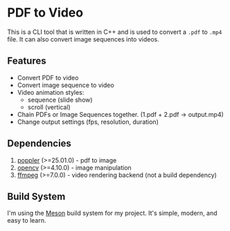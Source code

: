 # PDF to Video
This is a CLI tool that is written in C++ and is used to convert a `.pdf` to `.mp4` file. It can also convert image sequences into videos.

## Features
- Convert PDF to video
- Convert image sequence to video
- Video animation styles:
	- sequence (slide show)
	- scroll (vertical)
- Chain PDFs or Image Sequences together. (1.pdf + 2.pdf -> output.mp4)
- Change output settings (fps, resolution, duration)

## Dependencies
1. [poppler](https://poppler.freedesktop.org/) (>=25.01.0) - pdf to image
2. [opencv](https://opencv.org/) (>=4.10.0) - image manipulation
3. [ffmpeg](https://ffmpeg.org/) (>=7.0.0) - video rendering backend (not a build dependency)

## Build System
I'm using the [Meson](https://mesonbuild.com/) build system for my project. It's simple, modern, and easy to learn.
